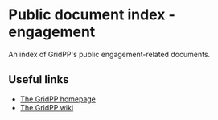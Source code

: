 # Public document index - engagement
An index of GridPP's public engagement-related documents.

## Useful links
* [The GridPP homepage](http://www.gridpp.ac.uk)
* [The GridPP wiki](http://www.gridpp.ac.uk/wiki)
